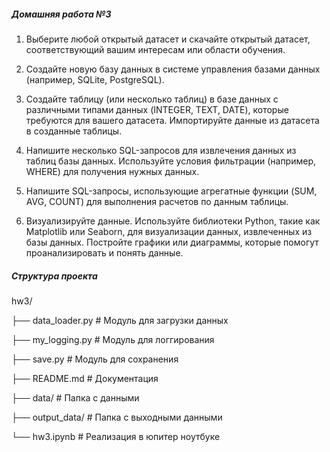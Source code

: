 ##### Домашняя работа №3
  
1. Выберите любой открытый датасет и скачайте открытый датасет, соответствующий вашим интересам или области обучения.
    
2. Создайте новую базу данных в системе управления базами данных (например, SQLite, PostgreSQL).

3. Создайте таблицу (или несколько таблиц) в базе данных с различными типами данных (INTEGER, TEXT, DATE), которые требуются для вашего датасета. Импортируйте данные из датасета в созданные таблицы.

4.   Напишите несколько SQL-запросов для извлечения данных из таблиц базы данных. Используйте условия фильтрации (например, WHERE) для получения нужных данных.

5. Напишите SQL-запросы, использующие агрегатные функции (SUM, AVG, COUNT) для выполнения расчетов по данным таблицы.

6. Визуализируйте данные. Используйте библиотеки Python, такие как Matplotlib или Seaborn, для визуализации данных, извлеченных из базы данных. Постройте графики или диаграммы, которые помогут проанализировать и понять данные.

##### Структура проекта

hw3/

├── data_loader.py # Модуль для загрузки данных

├── my_logging.py # Модуль для логгирования

├── save.py # Модуль для сохранения

├── README.md # Документация

├── data/ # Папка с данными

├── output_data/ # Папка с выходными данными

└── hw3.ipynb # Реализация в юпитер ноутбуке

